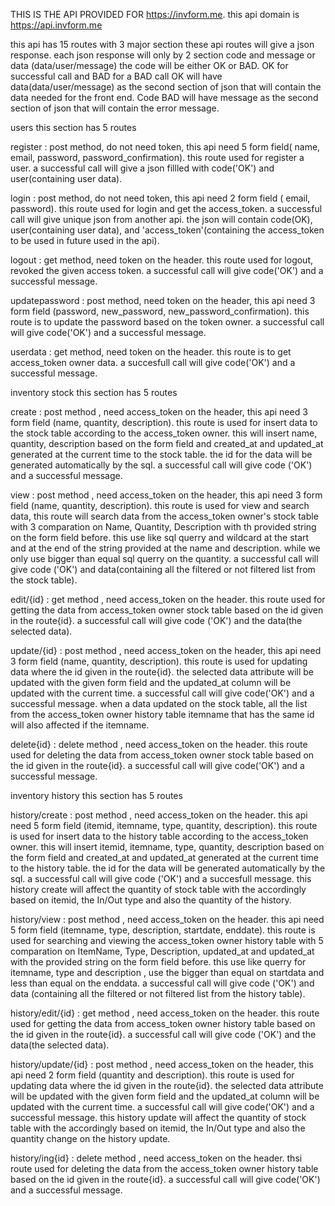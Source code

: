 THIS IS THE API PROVIDED FOR https://invform.me.
this api domain is https://api.invform.me

this api has 15 routes with 3 major section
these api routes will give a json response. each json response will only by 2 section code and message or data (data/user/message)
the code will be either OK or BAD. OK for successful call and BAD for a BAD call
OK will have data(data/user/message) as the second section of json that will contain the data needed for the front end. 
Code BAD will have message as the second section of json that will contain the error message.

users
this section has 5 routes

register : post method, do not need token, this api need 5 form field( name, email, password, password_confirmation). this route used for register a user. a successful call will give a json fillled with code('OK') and user(containing user data).

login : post method, do not need token, this api need 2 form field ( email, password). this route used for login and get the access_token. a successful call will give unique json from another api. the json will contain code(OK), user(containing user data), and 'access_token'(containing the access_token to be used in future used in the api).

logout : get method, need token on the header. this route used for logout, revoked the given access token. a successful call will give code('OK') and a successful message.

updatepassword : post method, need token on the header, this api need 3 form field (password, new_password, new_password_confirmation). this route is to update the password based on the token owner. a successful call will give code('OK') and a successful message.

userdata : get method, need token on the header. this route is to get access_token owner data. a succesfull call will give code('OK') and a successful message.


inventory stock
this section has 5 routes

create : post method , need access_token on the header, this api need 3 form field (name, quantity, description). this route is used for insert data to the stock table according to the access_token owner. this will insert name, quantity, description based on the form field and created_at and updated_at generated at the current time to the stock table. the id for the data will be generated automatically by the sql. a successful call will give code ('OK') and a successful message.

view : post method , need access_token on the header, this api need 3 form field (name, quantity, description). this route is used for view and search data, this route will search data from the access_token owner's stock table with 3 comparation on Name, Quantity, Description with th provided string on the form field before. this use like sql querry and wildcard at the start and at the end of the string provided at the name and description. while we only use bigger than equal sql querry on the quantity. a successful call will give code ('OK') and data(containing all the filtered or not filtered list from the stock table).

edit/{id} : get method , need access_token on the header. this route used for getting the data from access_token owner stock table based on the id given in the route{id}. a successful call will give code ('OK') and the data(the selected data).

update/{id} : post method , need access_token on the header, this api need 3 form field (name, quantity, description). this route is used for updating data where the id given in the route{id}. the selected data attribute will be updated with the given form field and the updated_at column will be updated with the current time. a successful call will give code('OK') and a successful message. when a data updated on the stock table, all the list from the access_token owner history table itemname that has the same id will also affected if the itemname.

delete{id} : delete method , need access_token on the header. this route used for deleting the data from access_token owner stock table based on the id given in the route{id}. a successful call will give code('OK') and a successful message.


inventory history
this section has 5 routes

history/create : post method , need access_token on the header. this api need 5 form field (itemid, itemname, type, quantity, description). this route is used for insert data to the history table according to the access_token owner. this will insert itemid, itemname, type,  quantity, description based on the form field and created_at and updated_at generated at the current time to the history table. the id for the data will be generated automatically by the sql. a successful call will give code ('OK') and a succesfull message. this history create will affect the quantity of stock table with the accordingly based on itemid, the In/Out type and also the quantity of the history.

history/view : post method , need access_token on the header. this api need 5 form field (itemname, type, description, startdate, enddate). this route is used for searching and viewing the access_token owner history table with 5 comparation on ItemName, Type, Description, updated_at and updated_at with the provided string on the form field before. this use like querry for itemname, type and description , use the bigger than equal on startdata and less than equal on the enddata. a successful call will give code ('OK') and data (containing all the filtered or not filtered list from the history table).

history/edit/{id} : get method , need access_token on the header. this route used for getting the data from access_token owner history table based on the id given in the route{id}. a successful call will give code ('OK') and the data(the selected data). 

history/update/{id} : post method , need access_token on the header, this api need 2 form field (quantity and description). this route is used for updating data where the id given in the route{id}. the selected data attribute will be updated with the given form field and the updated_at column will be updated with the current time. a successful call will give code('OK') and a successful message. this history update will affect the quantity of stock table with the accordingly based on itemid, the In/Out type and also the quantity change on the history update.

history/ing{id} : delete method , need access_token on the header. thsi route used for deleting the data from the access_token owner history table based on the id given in the route{id}. a successful call will give code('OK') and a successful message.
